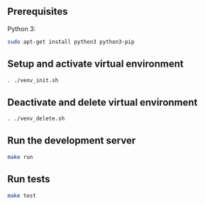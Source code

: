 
## Prerequisites

Python 3:
```sh
sudo apt-get install python3 python3-pip
```

## Setup and activate virtual environment

```sh
. ./venv_init.sh
```

## Deactivate and delete virtual environment

```sh
. ./venv_delete.sh
```

## Run the development server

```sh
make run
```

## Run tests

```sh
make test
```
